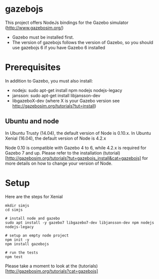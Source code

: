 # gazebojs

This project offers NodeJs bindings for the Gazebo simulator (http://www.gazebosim.org/)

* Gazebo must be installed first.
* The version of gazebojs follows the version of Gazebo, so you should use gazebojs 6 if you have Gazebo 6 installed


# Prerequisites

In addition to Gazebo, you must also install: 

* nodejs: sudo apt-get install npm nodejs nodejs-legacy
* jansson: sudo apt-get install libjansson-dev
* libgazeboX-dev (where X is your Gazebo version see http://gazebosim.org/tutorials?tut=install)

## Ubuntu and node

In Ubuntu Trusty (14.04), the default version of Node is 0.10.x.
In Ubuntu Xenial (16.04), the default version of Node is 4.2.x

Node 0.10 is compatible with Gazebo 4 to 6, while 4.2.x is required for Gazebo 7 and up. 
Please refer to the installation (tutorial)[http://gazebosim.org/tutorials?tut=gazebojs_install&cat=gazebojs] for more details
on how to change your version of Node.

# Setup

Here are the steps for Xenial

``` 
mkdir simjs
cd simjs

# install node and gazebo
sudo apt install -y gazebo7 libgazebo7-dev libjansson-dev npm nodejs nodejs-legacy

# setup an empty node project 
npm init -y
npm install gazebojs

# run the tests
npm test

```
Please take a moment to look at the (tutorials)[http://gazebosim.org/tutorials?cat=gazebojs]
